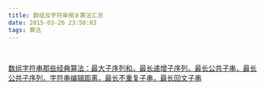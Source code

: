 ```yaml
---
title: 数组及字符串相关算法汇总
date: 2015-03-26 23:50:03
tags: 算法
---
```


<br>

[数组字符串那些经典算法：最大子序列和，最长递增子序列，最长公共子串，最长公共子序列，字符串编辑距离，最长不重复子串，最长回文子串
](https://www.jianshu.com/p/c714095b0c13)